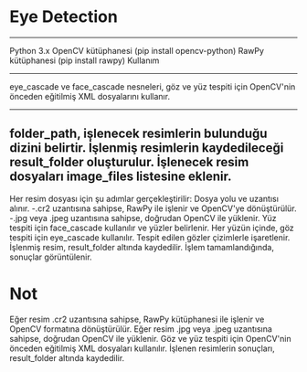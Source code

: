 # Eye Detection
*************
Python 3.x
OpenCV kütüphanesi (pip install opencv-python)
RawPy kütüphanesi (pip install rawpy)
Kullanım
************
eye_cascade ve face_cascade nesneleri, göz ve yüz tespiti için OpenCV'nin önceden eğitilmiş XML dosyalarını kullanır.
************
folder_path, işlenecek resimlerin bulunduğu dizini belirtir.
İşlenmiş resimlerin kaydedileceği result_folder oluşturulur.
İşlenecek resim dosyaları image_files listesine eklenir.
------------------------------------------------------
Her resim dosyası için şu adımlar gerçekleştirilir:
Dosya yolu ve uzantısı alınır.
-.cr2 uzantısına sahipse, RawPy ile işlenir ve OpenCV'ye dönüştürülür.
-.jpg veya .jpeg uzantısına sahipse, doğrudan OpenCV ile yüklenir.
Yüz tespiti için face_cascade kullanılır ve yüzler belirlenir.
Her yüzün içinde, göz tespiti için eye_cascade kullanılır.
Tespit edilen gözler çizimlerle işaretlenir.
İşlenmiş resim, result_folder altında kaydedilir.
İşlem tamamlandığında, sonuçlar görüntülenir.
# Not
Eğer resim .cr2 uzantısına sahipse, RawPy kütüphanesi ile işlenir ve OpenCV formatına dönüştürülür.
Eğer resim .jpg veya .jpeg uzantısına sahipse, doğrudan OpenCV ile yüklenir.
Göz ve yüz tespiti için OpenCV'nin önceden eğitilmiş XML dosyaları kullanılır.
İşlenen resimlerin sonuçları, result_folder altında kaydedilir.

